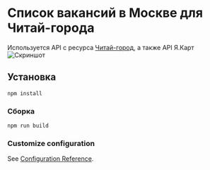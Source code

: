 # Список вакансий в Москве для Читай-города


Используется API с ресурса [Читай-город](https://job.chitai-gorod.ru/api/), а также API Я.Карт
![Скриншот](https://user-images.githubusercontent.com/44286080/118012067-58e81c80-b359-11eb-9a7f-6680713e45f2.png)

## Установка
```
npm install
```

### Сборка
```
npm run build
```

### Customize configuration
See [Configuration Reference](https://cli.vuejs.org/config/).
